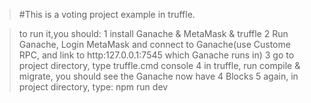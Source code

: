 >#This is a voting project example in truffle.

>to run it,you should:
>1 install Ganache & MetaMask & truffle
>2 Run Ganache, Login MetaMask and connect to Ganache(use Custome RPC, and link to http:127.0.0.1:7545 which Ganache runs in)
>3 go to project directory,  type truffle.cmd console
>4 in truffle, run compile & migrate, you should see the Ganache now have 4 Blocks
>5 again, in project directory, type: npm run dev